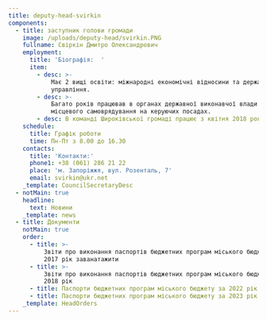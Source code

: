 ```yaml
---
title: deputy-head-svirkin
components:
  - title: заступник голови громади
    image: /uploads/deputy-head/svirkin.PNG
    fullname: Свіркін Дмитро Олександрович
    employment:
      title: 'Біографія:  '
      item:
        - desc: >-
            Має 2 вищі освіти: міжнародні економічні відносини та державне
            управління.
        - desc: >-
            Багато років працював в органах державної виконавчої влади та
            місцевого самоврядування на керуючих посадах.
        - desc: В команді Широківської громаді працює з квітня 2018 року.
    schedule:
      title: Графік роботи
      time: Пн-Пт з 8.00 до 16.30
    contacts:
      title: 'Контакти:'
      phone1: +38 (061) 286 21 22
      place: 'м. Запоріжжя, вул. Розенталь, 7'
      email: svirkin@ukr.net
    _template: CouncilSecretaryDesc
  - notMain: true
    headline:
      text: Новини
    _template: news
  - title: Документи
    notMain: true
    order:
      - title: >-
          Звіти про виконання паспортів бюджетних програм міського бюджету за
          2017 рік заванатажити
      - title: >-
          Звіти про виконання паспортів бюджетних програм міського бюджету за
          2018 рік
      - title: Паспорти бюджетних програм міського бюджету за 2022 рік заванатажити
      - title: Паспорти бюджетних програм міського бюджету за 2023 рік заванатажити
    _template: HeadOrders
---
```



